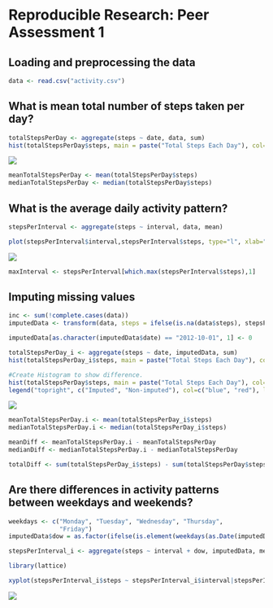 # Reproducible Research: Peer Assessment 1


## Loading and preprocessing the data

```r
data <- read.csv("activity.csv")
```


## What is mean total number of steps taken per day?

```r
totalStepsPerDay <- aggregate(steps ~ date, data, sum)
hist(totalStepsPerDay$steps, main = paste("Total Steps Each Day"), col="blue", xlab="Number of Steps")
```

![](PA1_template_files/figure-html/unnamed-chunk-2-1.png) 

```r
meanTotalStepsPerDay <- mean(totalStepsPerDay$steps)
medianTotalStepsPerDay <- median(totalStepsPerDay$steps)
```


## What is the average daily activity pattern?

```r
stepsPerInterval <- aggregate(steps ~ interval, data, mean)

plot(stepsPerInterval$interval,stepsPerInterval$steps, type="l", xlab="Interval", ylab="Number of Steps",main="Average Number of Steps per Day by Interval")
```

![](PA1_template_files/figure-html/unnamed-chunk-3-1.png) 

```r
maxInterval <- stepsPerInterval[which.max(stepsPerInterval$steps),1]
```


## Imputing missing values

```r
inc <- sum(!complete.cases(data))
imputedData <- transform(data, steps = ifelse(is.na(data$steps), stepsPerInterval$steps[match(data$interval, stepsPerInterval$interval)], data$steps))
```


```r
imputedData[as.character(imputedData$date) == "2012-10-01", 1] <- 0
```


```r
totalStepsPerDay_i <- aggregate(steps ~ date, imputedData, sum)
hist(totalStepsPerDay_i$steps, main = paste("Total Steps Each Day"), col="blue", xlab="Number of Steps")

#Create Histogram to show difference. 
hist(totalStepsPerDay$steps, main = paste("Total Steps Each Day"), col="red", xlab="Number of Steps", add=T)
legend("topright", c("Imputed", "Non-imputed"), col=c("blue", "red"), lwd=10)
```

![](PA1_template_files/figure-html/unnamed-chunk-6-1.png) 


```r
meanTotalStepsPerDay.i <- mean(totalStepsPerDay_i$steps)
medianTotalStepsPerDay.i <- median(totalStepsPerDay_i$steps)
```


```r
meanDiff <- meanTotalStepsPerDay.i - meanTotalStepsPerDay
medianDiff <- medianTotalStepsPerDay.i - medianTotalStepsPerDay
```


```r
totalDiff <- sum(totalStepsPerDay_i$steps) - sum(totalStepsPerDay$steps)
```


## Are there differences in activity patterns between weekdays and weekends?

```r
weekdays <- c("Monday", "Tuesday", "Wednesday", "Thursday", 
              "Friday")
imputedData$dow = as.factor(ifelse(is.element(weekdays(as.Date(imputedData$date)),weekdays), "Weekday", "Weekend"))

stepsPerInterval_i <- aggregate(steps ~ interval + dow, imputedData, mean)

library(lattice)

xyplot(stepsPerInterval_i$steps ~ stepsPerInterval_i$interval|stepsPerInterval_i$dow, main="Average Steps per Day by Interval",xlab="Interval", ylab="Steps",layout=c(1,2), type="l")
```

![](PA1_template_files/figure-html/unnamed-chunk-10-1.png) 

